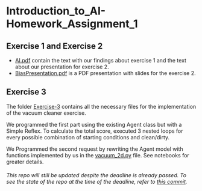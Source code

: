 # Introduction_to_AI-Homework_Assignment_1

## Exercise 1 and Exercise 2

- [AI.pdf](AI.pdf) contain the text with our findings about exercise 1 and the text about our presentation for exercise 2.
- [BiasPresentation.pdf](BiasPresentation.pdf) is a PDF presentation with slides for the exercise 2.

## Exercise 3
The folder [Exercise-3](Exercise-3) contains all the necessary files for the implementation of the vacuum cleaner exercise.

We programmed the first part using the existing Agent class but with a Simple Reflex. To calculate the total score, executed 3 nested loops for every possible combination of starting conditions and clean/dirty.

We Programmed the second request by rewriting the Agent model with functions implemented by us in the [vacuum_2d.py](Exercise-3/vacuum_2d.py) file. See notebooks for greater details.


###### This repo will still be updated despite the deadline is already passed. To see the state of the repo at the time of the deadline, refer to [this commit](9c6faa0e924b897e22cef7fb8cb1840734dee016).
